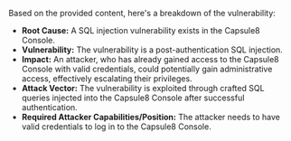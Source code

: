 Based on the provided content, here's a breakdown of the vulnerability:

* **Root Cause:** A SQL injection vulnerability exists in the Capsule8 Console.
* **Vulnerability:** The vulnerability is a post-authentication SQL injection.
* **Impact:** An attacker, who has already gained access to the Capsule8 Console with valid credentials, could potentially gain administrative access, effectively escalating their privileges.
* **Attack Vector:** The vulnerability is exploited through crafted SQL queries injected into the Capsule8 Console after successful authentication.
* **Required Attacker Capabilities/Position:** The attacker needs to have valid credentials to log in to the Capsule8 Console.